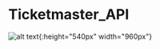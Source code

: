 # Ticketmaster_API
![alt text](https://github.com/HichamAf/Ticketmaster_API/blob/master/Screenshot_20230602_092303.png){:height="540px" width="960px"}
